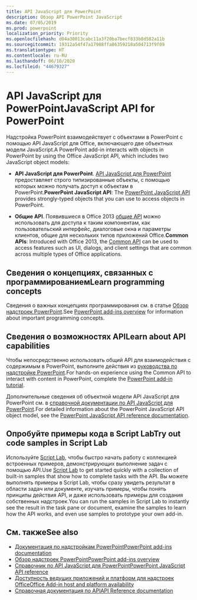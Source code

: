 ```yaml
---
title: API JavaScript для PowerPoint
description: Обзор API PowerPoint JavaScript
ms.date: 07/05/2019
ms.prod: powerpoint
localization_priority: Priority
ms.openlocfilehash: d04a30013cabc11a3f20ba7becf833b8d582a11b
ms.sourcegitcommit: 19312a54f47a17988ffa86359218a504713f9f09
ms.translationtype: HT
ms.contentlocale: ru-RU
ms.lasthandoff: 06/10/2020
ms.locfileid: "44679327"
---
```

# <a name="javascript-api-for-powerpoint"></a><span data-ttu-id="065da-103">API JavaScript для PowerPoint</span><span class="sxs-lookup"><span data-stu-id="065da-103">JavaScript API for PowerPoint</span></span>

<span data-ttu-id="065da-104">Надстройка PowerPoint взаимодействует с объектами в PowerPoint с помощью API JavaScript для Office, включающего две объектных модели JavaScript.</span><span class="sxs-lookup"><span data-stu-id="065da-104">A PowerPoint add-in interacts with objects in PowerPoint by using the Office JavaScript API, which includes two JavaScript object models:</span></span>

* <span data-ttu-id="065da-105">**API JavaScript для PowerPoint**. [API JavaScript для PowerPoint](/javascript/api/powerpoint) предоставляет строго типизированные объекты, с помощью которых можно получать доступ к объектам в PowerPoint.</span><span class="sxs-lookup"><span data-stu-id="065da-105">**PowerPoint JavaScript API**: The [PowerPoint JavaScript API](/javascript/api/powerpoint) provides strongly-typed objects that you can use to access objects in PowerPoint.</span></span>

* <span data-ttu-id="065da-106">**Общие API**. Появившиеся в Office 2013 [общие API](/javascript/api/office) можно использовать для доступа к таким компонентам, как пользовательский интерфейс, диалоговые окна и параметры клиентов, общие для нескольких типов приложений Office.</span><span class="sxs-lookup"><span data-stu-id="065da-106">**Common APIs**: Introduced with Office 2013, the [Common API](/javascript/api/office) can be used to access features such as UI, dialogs, and client settings that are common across multiple types of Office applications.</span></span>

## <a name="learn-programming-concepts"></a><span data-ttu-id="065da-107">Сведения о концепциях, связанных с программированием</span><span class="sxs-lookup"><span data-stu-id="065da-107">Learn programming concepts</span></span>

<span data-ttu-id="065da-108">Сведения о важных концепциях программирования см. в статье [Обзор надстроек PowerPoint](../../powerpoint/powerpoint-add-ins.md).</span><span class="sxs-lookup"><span data-stu-id="065da-108">See [PowerPoint add-ins overview](../../powerpoint/powerpoint-add-ins.md) for information about important programming concepts.</span></span>

## <a name="learn-about-api-capabilities"></a><span data-ttu-id="065da-109">Сведения о возможностях API</span><span class="sxs-lookup"><span data-stu-id="065da-109">Learn about API capabilities</span></span>

<span data-ttu-id="065da-110">Чтобы непосредственно использовать общий API для взаимодействия с содержимым в PowerPoint, выполните действия из [руководства по надстройке PowerPoint](../../tutorials/powerpoint-tutorial.md).</span><span class="sxs-lookup"><span data-stu-id="065da-110">For hands-on experience using the Common API to interact with content in PowerPoint, complete the [PowerPoint add-in tutorial](../../tutorials/powerpoint-tutorial.md).</span></span>

<span data-ttu-id="065da-111">Дополнительные сведения об объектной модели API JavaScript для PowerPoint см. в [справочной документации по API JavaScript для PowerPoint](/javascript/api/powerpoint).</span><span class="sxs-lookup"><span data-stu-id="065da-111">For detailed information about the PowerPoint JavaScript API object model, see the [PowerPoint JavaScript API reference documentation](/javascript/api/powerpoint).</span></span>

## <a name="try-out-code-samples-in-script-lab"></a><span data-ttu-id="065da-112">Опробуйте примеры кода в Script Lab</span><span class="sxs-lookup"><span data-stu-id="065da-112">Try out code samples in Script Lab</span></span>

<span data-ttu-id="065da-113">Используйте [Script Lab](../../overview/explore-with-script-lab.md), чтобы быстро начать работу с коллекцией встроенных примеров, демонстрирующих выполнение задач с помощью API.</span><span class="sxs-lookup"><span data-stu-id="065da-113">Use [Script Lab](../../overview/explore-with-script-lab.md) to get started quickly with a collection of built-in samples that show how to complete tasks with the API.</span></span> <span data-ttu-id="065da-114">Вы можете выполнять примеры в Script Lab, чтобы сразу увидеть результат в области задач или документе, изучать примеры, чтобы понять принципы действия API, и даже использовать примеры для создания собственных надстроек.</span><span class="sxs-lookup"><span data-stu-id="065da-114">You can run the samples in Script Lab to instantly see the result in the task pane or document, examine the samples to learn how the API works, and even use samples to prototype your own add-in.</span></span>

## <a name="see-also"></a><span data-ttu-id="065da-115">См. также</span><span class="sxs-lookup"><span data-stu-id="065da-115">See also</span></span>

- [<span data-ttu-id="065da-116">Документация по надстройкам PowerPoint</span><span class="sxs-lookup"><span data-stu-id="065da-116">PowerPoint add-ins documentation</span></span>](../../powerpoint/index.yml)
- [<span data-ttu-id="065da-117">Обзор надстроек PowerPoint</span><span class="sxs-lookup"><span data-stu-id="065da-117">PowerPoint add-ins overview</span></span>](../../powerpoint/powerpoint-add-ins.md)
- [<span data-ttu-id="065da-118">Справочник по API JavaScript для PowerPoint</span><span class="sxs-lookup"><span data-stu-id="065da-118">PowerPoint JavaScript API reference</span></span>](/javascript/api/powerpoint)
- [<span data-ttu-id="065da-119">Доступность ведущих приложений и платформ для надстроек Office</span><span class="sxs-lookup"><span data-stu-id="065da-119">Office Add-in host and platform availability</span></span>](../../overview/office-add-in-availability.md)
- [<span data-ttu-id="065da-120">Справочная документация по API</span><span class="sxs-lookup"><span data-stu-id="065da-120">API Reference documentation</span></span>](../javascript-api-for-office.md)
